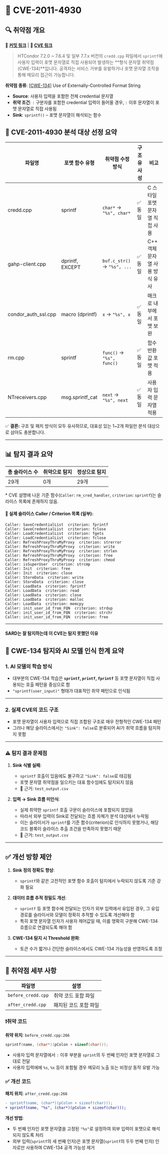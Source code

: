 # 📁 CVE-2011-4930

## 🔍 취약점 개요

**🔗 [커밋 링크](https://github.com/htcondor/htcondor/commit/5e5571d1a431eb3c61977b6dd6ec90186ef79867)** | **🔗 [CVE 링크](https://www.cvedetails.com/cve/CVE-2011-4930)**

> HTCondor 7.2.0 \~ 7.6.4 및 일부 7.7.x 버전의 `credd.cpp` 파일에서 `sprintf`에 사용자 입력이 포맷 문자열로 직접 사용되어 발생하는 \*\*형식 문자열 취약점(CWE-134)\*\*입니다. 공격자는 서비스 거부를 유발하거나 포맷 문자열 조작을 통해 메모리 접근이 가능합니다.

**취약점 종류**: \[[CWE-134](https://cwe.mitre.org/data/definitions/134.html)] Use of Externally-Controlled Format String

* **Source**: 사용자 입력을 포함한 전체 credential 문자열
* **취약 조건**: `:` 구분자를 포함한 credential 입력이 들어올 경우, `:` 이후 문자열이 포맷 문자열로 직접 사용됨
* **Sink**: `sprintf()` – 포맷 문자열이 해석되는 함수

## 📄 CVE-2011-4930 분석 대상 선정 요약

| 파일명                          | 포맷 함수 유형      | 취약점 수정 방식            | 구조 유사성 | 비고                         |
|--------------------------------|----------------------|-----------------------------|--------------|------------------------------|
| credd.cpp                      | sprintf              | `char*` → `"%s", char*`     | ✅ 동일      | C 스타일 포맷 문자열 직접 사용 |
| gahp-client.cpp                | dprintf, EXCEPT      | `buf.c_str()` → `"%s", ...` | ✅ 동일      | C++ 객체 문자열 사용 방식 유사 |
| condor_auth_ssl.cpp            | macro (dprintf)      | `x` → `"%s", x`             | ✅ 동일      | 매크로 내부에서 포맷 보완     |
| rm.cpp                         | sprintf              | `func()` → `"%s", func()`   | ✅ 동일      | 함수 반환값 포맷 적용         |
| NTreceivers.cpp               | msg.sprintf_cat      | `next` → `"%s", next`       | ✅ 동일      | 사용자 입력 문자열 적용       |

✅ **결론:** 구조 및 패치 방식이 모두 유사하므로, 대표성 있는 1~2개 파일만 분석 대상으로 삼아도 충분합니다.

---

## 📊 탐지 결과 요약

| 총 슬라이스 수 | 취약으로 탐지 | 정상으로 탐지 |
|----------------|----------------|----------------|
| 29개           | 0개            | 29개           |

\* CVE 설명에 나온 기준 함수(`Caller`: `rm_cred_handler`, `criterion`: `sprintf`)는 슬라이스 목록에 존재하지 않음.

#### 📌 실제 슬라이스 Caller / Criterion 목록 (일부):

```
Caller: SaveCredentialList  criterion: fprintf  
Caller: SaveCredentialList  criterion: fclose  
Caller: LoadCredentialList  criterion: fgets  
Caller: LoadCredentialList  criterion: fclose  
Caller: RefreshProxyThruMyProxy  criterion: strerror  
Caller: RefreshProxyThruMyProxy  criterion: write  
Caller: RefreshProxyThruMyProxy  criterion: strlen  
Caller: RefreshProxyThruMyProxy  criterion: free  
Caller: RefreshProxyThruMyProxy  criterion: chmod  
Caller: isSuperUser  criterion: strcmp  
Caller: Init  criterion: free  
Caller: Init  criterion: close  
Caller: StoreData  criterion: write  
Caller: StoreData  criterion: close  
Caller: LoadData  criterion: fprintf  
Caller: LoadData  criterion: read  
Caller: LoadData  criterion: close  
Caller: LoadData  criterion: malloc  
Caller: LoadData  criterion: memcpy  
Caller: init_user_id_from_FQN  criterion: strdup  
Caller: init_user_id_from_FQN  criterion: strchr  
Caller: init_user_id_from_FQN  criterion: free  
```

---

#### SARD는 잘 탐지하는데 이 CVE는 탐지 못했던 이유

## 📌 CWE-134 탐지와 AI 모델 인식 한계 요약

### 1. AI 모델의 학습 방식

* 대부분의 CWE-134 학습은 **`sprintf`, `printf`, `fprintf`** 등 포맷 문자열이 직접 사용되는 호출 패턴을 중심으로 함
* `"sprintf(user_input)"` 형태가 대표적인 취약 패턴으로 인식됨

---

### 2. 실제 CVE의 코드 구조

* 포맷 문자열이 사용자 입력으로 직접 조합된 구조로 매우 전형적인 CWE-134 패턴
* 그러나 해당 슬라이스에서는 `"Sink": false`로 분류되어 AI가 취약 흐름을 탐지하지 못함

---

### ⚠️ 탐지 결과 문제점

1. **Sink 식별 실패**:

   * `sprintf` 호출이 있음에도 불구하고 `"Sink": false`로 태깅됨
   * 포맷 문자열 취약점을 일으키는 대표 함수임에도 탐지되지 않음
   * 📄 근거: `test_output.csv`

2. **입력 → Sink 흐름 미인식**:

   * 실제 취약한 `sprintf` 호출 구문이 슬라이스에 포함되지 않았음
   * 따라서 외부 입력이 Sink로 전달되는 흐름 자체가 분석 대상에서 누락됨
   * 이는 슬라이서가 `sprintf`를 기준 함수(criterion)로 인식하지 못했거나,
     해당 코드 블록이 슬라이스 추출 조건을 만족하지 못했기 때문
   * 📄 근거: `test_output.csv`

---

## ✅ 개선 방향 제안

1. **Sink 정의 정확도 향상**:

   * `sprintf`와 같은 고전적인 포맷 함수 호출이 탐지에서 누락되지 않도록 기준 강화 필요

2. **데이터 흐름 추적 정밀도 개선**:

   * `sprintf` 등 포맷 함수에 전달되는 인자가 외부 입력에서 유입된 경우,
     그 유입 경로를 슬라이서와 모델이 정확히 추적할 수 있도록 개선해야 함
   * 특히 포맷 문자열 인자가 사용자 제어값일 때, 이를 명확히 구분해 CWE-134 흐름으로 연결되도록 해야 함

3. **CWE-134 탐지 시 Threshold 완화**:

   * 토큰 수가 짧거나 간단한 슬라이스에서도 CWE-134 가능성을 반영하도록 조정

---

## 📁 취약점 세부 사항

| 파일명                | 설명           |
| ------------------ | ------------ |
| `before_credd.cpp` | 취약 코드 포함 파일  |
| `after_credd.cpp`  | 패치된 코드 포함 파일 |

### ❗️취약 코드

**취약 위치**: `before_credd.cpp:266`

```c
sprintf(name, (char*)(pColon + sizeof(char)));
```

* 사용자 입력 문자열에서 `:` 이후 부분을 `sprint`의 두 번째 인자인 포맷 문자열로 그대로 전달
* 사용자 입력에에 `%s`, `%x` 등이 포함될 경우 메모리 노출 또는 비정상 동작 유발 가능

### ✅ 개선 코드

**패치 위치**: `after_credd.cpp:266`

```diff
- sprintf(name, (char*)(pColon + sizeof(char)));
+ sprintf(name, "%s", (char*)(pColon + sizeof(char)));
```

**개선 방법**:

* 두 번째 인자인 포맷 문자열을 고정된 `"%s"`로 설정하여 외부 입력이 포맷으로 해석되지 않도록 처리
* 외부 입력(`sprintf`의 세 번째 인자)은 포맷 문자열(`sprintf`의 두두 번째 인자) 인자로만 사용하여 CWE-134 공격 가능성 제거